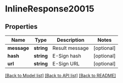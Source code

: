 # InlineResponse20015

## Properties
Name | Type | Description | Notes
------------ | ------------- | ------------- | -------------
**message** | **string** | Result message | [optional] 
**hash** | **string** | E-Sign hash | [optional] 
**url** | **string** | E-Sign URL | [optional] 

[[Back to Model list]](../README.md#documentation-for-models) [[Back to API list]](../README.md#documentation-for-api-endpoints) [[Back to README]](../README.md)

